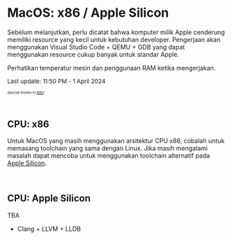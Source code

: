 # MacOS: x86 / Apple Silicon
Sebelum melanjutkan, perlu dicatat bahwa komputer milik Apple cenderung memiliki resource yang kecil untuk kebutuhan developer.
Pengerjaan akan menggunakan Visual Studio Code + QEMU + GDB yang dapat menggunakan resource cukup banyak untuk standar Apple.

Perhatikan temperatur mesin dan penggunaan RAM ketika mengerjakan.

<div style="">
    <p style="font-size: 10pt;">Last update: 11:50 PM - 1 April 2024</p>
    <p style="font-size: 6pt; font-style: italic;">Special thanks to <a href="">Billy</a>!</p>
</div>

<br/>

## CPU: x86
Untuk MacOS yang masih menggunakan arsitektur CPU x86, cobalah untuk memasang toolchain yang sama dengan Linux.
Jika masih mengalami masalah dapat mencoba untuk menggunakan toolchain alternatif pada
<a href="#cpu-apple-silicon" class="internal-link">Apple Silicon</a>.

<br/>

## CPU: Apple Silicon
TBA

- Clang + LLVM + LLDB
